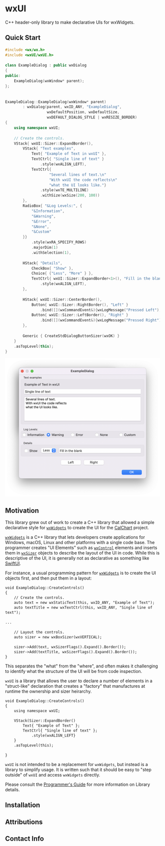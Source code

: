 # wxUI
C++ header-only library to make declarative UIs for wxWidgets.

## Quick Start

```cpp
#include <wx/wx.h>
#include <wxUI/wxUI.h>

class ExampleDialog : public wxDialog
{
public:
    ExampleDialog(wxWindow* parent);
};


ExampleDialog::ExampleDialog(wxWindow* parent)
        : wxDialog(parent, wxID_ANY, "ExampleDialog",
                   wxDefaultPosition, wxDefaultSize,
                   wxDEFAULT_DIALOG_STYLE | wxRESIZE_BORDER)
{
    using namespace wxUI;

    // Create the controls.
    VStack{ wxUI::Sizer::ExpandBorder(),
        VStack{ "Text examples",
            Text{ "Example of Text in wxUI" },
            TextCtrl{ "Single line of text" }
                .style(wxALIGN_LEFT),
            TextCtrl{
                    "Several lines of text.\n"
                    "With wxUI the code reflects\n"
                    "what the UI looks like."}
                .style(wxTE_MULTILINE)
                .withSize(wxSize(200, 100))
        },
        RadioBox{ "&Log Levels:", {
            "&Information",
            "&Warning",
            "&Error",
            "&None",
            "&Custom"
        }}
            .style(wxRA_SPECIFY_ROWS)
            .majorDim(1)
            .withSelection(1),

        HStack{ "Details",
            CheckBox{ "Show" },
            Choice{ {"Less", "More" } },
            TextCtrl{ wxUI::Sizer::ExpandBorder<1>(), "Fill in the blank" }
                .style(wxALIGN_LEFT),
        },

        HStack{ wxUI::Sizer::CenterBorder(),
            Button{ wxUI::Sizer::RightBorder(), "Left" }
                .bind([](wxCommandEvent&){wxLogMessage("Pressed Left"); }),
            Button{ wxUI::Sizer::LeftBorder(), "Right" }
                .bind([](wxCommandEvent&){wxLogMessage("Pressed Right"); }),
        },

        Generic { CreateStdDialogButtonSizer(wxOK) }
    }
    .asTopLevel(this);
}
```
<img src="docs/images/ExampleDialog.png"/>



## Motivation
This library grew out of work to create a C++ library that allowed a simple declarative style for [`wxWidgets`](https://www.wxwidgets.org) to create the UI for the [CalChart](https://github.com/calband/calchart) project.  

[`wxWidgets`](https://www.wxwidgets.org) is a C++ library that lets developers create applications for Windows, macOS, Linux and other platforms with a single code base.  The programmer creates "UI Elements" such as [`wxControl`](https://docs.wxwidgets.org/3.2/classwx_control.html) elements and inserts them in [`wxSizer`](https://docs.wxwidgets.org/3.2/classwx_sizer.html) objects to describe the layout of the UI in code.  While this is descriptive of the UI, it is generally not as declarative as something like [SwiftUI](https://developer.apple.com/xcode/swiftui/).

For instance, a usual programming pattern for [`wxWidgets`](https://www.wxwidgets.org) is to create the UI objects first, and then put them in a layout: 

```
void ExampleDialog::CreateControls()
{
    // Create the controls.
    auto text = new wxStaticText(this, wxID_ANY, "Example of Text");
    auto textTitle = new wxTextCtrl(this, wxID_ANY, "Single line of text");

...

    // Layout the controls.
    auto sizer = new wxBoxSizer(wxVERTICAL);

    sizer->Add(text, wxSizerFlags().Expand().Border());
    sizer->Add(textTitle, wxSizerFlags().Expand().Border());
}
```

This separates the "what" from the "where", and often makes it challenging to identify what the structure of the UI will be from code inspection.

`wxUI` is a library that allows the user to declare a number of elements in a "struct-like" declaration that creates a "factory" that manufactures at runtime the ownership and sizer heirarchy.


```
void ExampleDialog::CreateControls()
{
    using namespace wxUI;

    VStack(Sizer::ExpandBorder()
        Text{ "Example of Text" };
        TextCtrl{ "Single line of text" };
            .style(wxALIGN_LEFT}
    }
    .asTopLevel(this);

}
```

`wxUI` is not intended to be a replacement for `wxWidgets`, but instead is a library to simplify usage.  It is written such that it should be easy to "step outside" of `wxUI` and access `wxWidgets` directly.

Please consult the [Programmer's Guide](docs/ProgrammersGuide.md) for more information on Library details.

## Installation


## Attributions


## Contact Info


